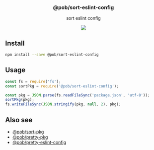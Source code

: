 <h3 align="center">
  @pob/sort-eslint-config
</h3>

<p align="center">
  sort eslint config
</p>

<p align="center">
  <a href="https://npmjs.org/package/@pob/sort-eslint-config"><img src="https://img.shields.io/npm/v/@pob/sort-eslint-config.svg?style=flat-square"></a>
</p>

## Install

```bash
npm install --save @pob/sort-eslint-config
```

## Usage

```js
const fs = require('fs');
const sortPkg = require('@pob/sort-eslint-config');

const pkg = JSON.parse(fs.readFileSync('package.json', 'utf-8'));
sortPkg(pkg);
fs.writeFileSync(JSON.stringify(pkg, null, 2), pkg);
```

## Also see

- [@pob/sort-pkg](https://npmjs.org/package/@pob/sort-pkg)
- [@pob/pretty-pkg](https://npmjs.org/package/@pob/pretty-pkg)
- [@pob/pretty-eslint-config](https://npmjs.org/package/@pob/pretty-eslint-config)
